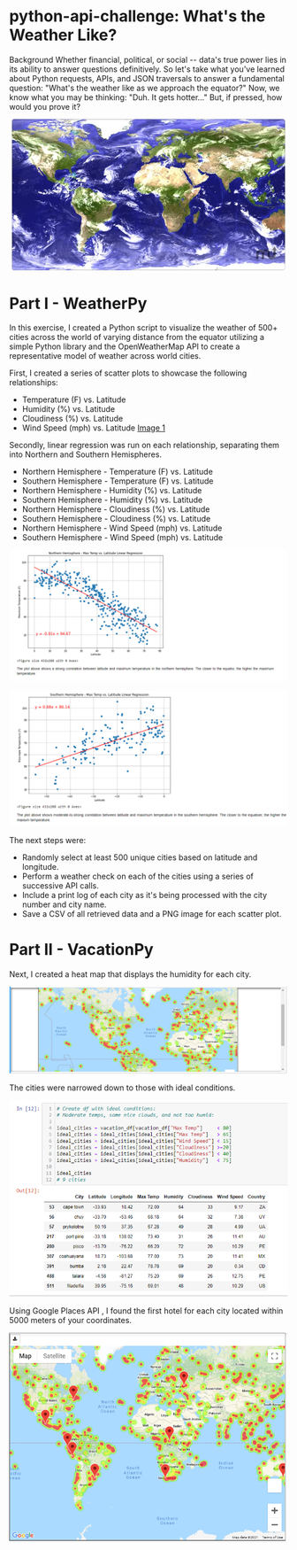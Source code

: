 # python-api-challenge: What's the Weather Like?

Background
Whether financial, political, or social -- data's true power lies in its ability to answer questions definitively. So let's take what you've learned about Python requests, APIs, and JSON traversals to answer a fundamental question: "What's the weather like as we approach the equator?"
Now, we know what you may be thinking: "Duh. It gets hotter..."
But, if pressed, how would you prove it?

![image1](https://github.com/Auburn9698/python-api-challenge/blob/main/WeatherPy/Images/Globe.jpg)

# Part I - WeatherPy
In this exercise, I created a Python script to visualize the weather of 500+ cities across the world of varying distance from the equator utilizing a simple Python library and the OpenWeatherMap API to create a representative model of weather across world cities.

First, I created a series of scatter plots to showcase the following relationships:

* Temperature (F) vs. Latitude
* Humidity (%) vs. Latitude
* Cloudiness (%) vs. Latitude
* Wind Speed (mph) vs. Latitude
[Image 1](https://github.com/Auburn9698/python-api-challenge/blob/main/Images/Lat_Temp.png)


Secondly, linear regression was run on each relationship, separating them into Northern and Southern Hemispheres.

* Northern Hemisphere - Temperature (F) vs. Latitude
* Southern Hemisphere - Temperature (F) vs. Latitude
* Northern Hemisphere - Humidity (%) vs. Latitude
* Southern Hemisphere - Humidity (%) vs. Latitude
* Northern Hemisphere - Cloudiness (%) vs. Latitude
* Southern Hemisphere - Cloudiness (%) vs. Latitude
* Northern Hemisphere - Wind Speed (mph) vs. Latitude
* Southern Hemisphere - Wind Speed (mph) vs. Latitude

![Regression Image1](https://github.com/Auburn9698/python-api-challenge/blob/main/Images/Regression1.png)

![Regression Image2](https://github.com/Auburn9698/python-api-challenge/blob/main/Images/Regression2.png)

The next steps were:

* Randomly select at least 500 unique cities based on latitude and longitude.
* Perform a weather check on each of the cities using a series of successive API calls.
* Include a print log of each city as it's being processed with the city number and city name.
* Save a CSV of all retrieved data and a PNG image for each scatter plot.


# Part II - VacationPy

Next, I created a heat map that displays the humidity for each city.

![image2](https://github.com/Auburn9698/python-api-challenge/blob/main/Images/Heatmap.png)

The cities were narrowed down to those with ideal conditions.

![Ideal Cities Image](https://github.com/Auburn9698/python-api-challenge/blob/main/Images/Ideal_cities.png)

Using Google Places API , I found the first hotel for each city located within 5000 meters of your coordinates.


![image3](https://github.com/Auburn9698/python-api-challenge/blob/main/Images/Hotels_map.png)
